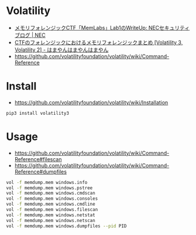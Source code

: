 # Volatility

- [メモリフォレンジックCTF「MemLabs」Lab1のWriteUp: NECセキュリティブログ | NEC](https://jpn.nec.com/cybersecurity/blog/200131/index.html)
- [CTFのフォレンジックにおけるメモリフォレンジックまとめ [Volatility 3, Volatility 2] - はまやんはまやんはまやん](https://blog.hamayanhamayan.com/entry/2022/12/14/231806)
- https://github.com/volatilityfoundation/volatility/wiki/Command-Reference

# Install

- https://github.com/volatilityfoundation/volatility/wiki/Installation

```zsh
pip3 install volatility3
```

# Usage

- https://github.com/volatilityfoundation/volatility/wiki/Command-Reference#filescan
- https://github.com/volatilityfoundation/volatility/wiki/Command-Reference#dumpfiles

```zsh
vol -f memdump.mem windows.info
vol -f memdump.mem windows.pstree
vol -f memdump.mem windows.cmdscan
vol -f memdump.mem windows.consoles
vol -f memdump.mem windows.cmdline
vol -f memdump.mem windows.filescan
vol -f memdump.mem windows.netstat
vol -f memdump.mem windows.netscan
vol -f memdump.mem windows.dumpfiles --pid PID
```
